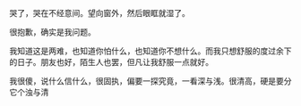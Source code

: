 
哭了，哭在不经意间。望向窗外，然后眼眶就湿了。

很抱歉，确实是我问题。

我知道这是两难，也知道你怕什么，也知道你不想什么。而我只想舒服的度过余下的日子。朋友也好，陌生人也罢，但凡让我舒服一点就好。

我很傻，说什么信什么，很固执，偏要一探究竟，一看深与浅。很清高，硬是要分它个浊与清
